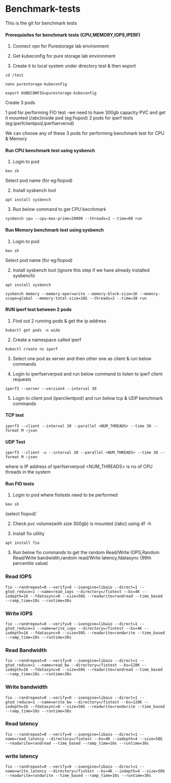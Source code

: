 # Benchmark-tests
This is the git for benchmark tests

#### Prerequisites for benchmark tests (CPU,MEMORY,IOPS,IPERF) ####

1) Connect vpn for Purestorage lab environment

2) Get kubeconfig for pure storage lab environment

3) Create it to local system under directory test & then export

`cd /test`

`nano purestorage-kubeconfig`

`export KUBECONFIG=purestorage-kubeconfig`

Create 3 pods

1 pod for performing FIO test -we need to have 300gb capacity PVC and get it mounted (/abc)inside pod (eg:fiopod) 2 pods for iperf tests (eg:iperfclientpod,iperfserverod)

We can choose any of these 3 pods for performing benchmark test for CPU & Memory

#### Run CPU benchmark test using sysbench ####

1) Login to pod

`kex sh`

Select pod name (for eg:fiopod)

2) Install sysbench tool

`apt install sysbench`

3) Run below command to get CPU becnhmark

`sysbench cpu --cpu-max-prime=20000 --threads=2 --time=60 run`

#### Run Memory benchmark test using sysbench ####

1) Login to pod

`kex sh`

Select pod name (for eg:fiopod)

2) Install sysbench tool (ignore this step if we have already installed sysbench)

`apt install sysbench`

`sysbench memory --memory-oper=write --memory-block-size=1K --memory-scope=global --memory-total-size=10G --threads=2 --time=30 run`

#### RUN iperf test between 2 pods ####

1) Find out 2 running pods & get the ip address

`kubectl get pods -o wide`

2) Create a namespace called iperf

`kubectl create ns iperf`

3) Select one pod as server and then other one as client & run below commands

4) Login to iperfserverpod and run below command to listen to iperf client requests

`iperf3 --server --version4 --interval 30`

5) Login to client pod (iperclientpod) and run below tcp & UDP benchmark commands

#### TCP test ####

`iperf3 --client --interval 30 --parallel <NUM_THREADS> --time 30 --format M –json`
#### UDP Test ####

`iperf3 --client -u --interval 30 --parallel <NUM_THREADS> --time 30 --format M –json`

where is IP address of iperfserverpod <NUM_THREADS> is no of CPU threads in the system

#### Run FIO tests ####
1) Login to pod where fiotests need to be performed

`kex sh`

(select fiopod)`

2) Check pvc volume(with size 300gb) is mounted (/abc) using df -h

3) Install fio utility

`apt install fio`

3) Run below fio commands to get the random Read/Write IOPS,Random Read/Write bandwidth,random read/Write latency,fdatasync (99th percentile value)

### Read IOPS ###
`fio --randrepeat=0 --verify=0 --ioengine=libaio --direct=1 --gtod_reduce=1 --name=read_iops --directory=/fiotest --bs=4K --iodepth=16 --fdatasync=0 --size=50G --readwrite=randread --time_based --ramp_time=10s --runtime=30s`

### Write IOPS ###
`fio --randrepeat=0 --verify=0 --ioengine=libaio --direct=1 --gtod_reduce=1 --name=write_iops --directory=/fiotest --bs=4K --iodepth=16 --fdatasync=0 --size=50G --readwrite=randwrite --time_based --ramp_time=10s --runtime=30s`

### Read Bandwidth ###
`fio --randrepeat=0 --verify=0 --ioengine=libaio --direct=1 --gtod_reduce=1 --name=read_bw --directory=/fiotest --bs=128K --iodepth=16 --fdatasync=0 --size=50G --readwrite=randread --time_based --ramp_time=10s --runtime=30s`

### Write bandwidth ###

`fio --randrepeat=0 --verify=0 --ioengine=libaio --direct=1 --gtod_reduce=1 --name=write_bw --directory=/fiotest --bs=128K --iodepth=16 --fdatasync=0 --size=50G --readwrite=randwrite --time_based --ramp_time=10s --runtime=30s`

### Read latency ###
`fio --randrepeat=0 --verify=0 --ioengine=libaio --direct=1 --name=read_latency --directory=/fiotest --bs=4K --iodepth=4 --size=50G --readwrite=randread --time_based --ramp_time=10s --runtime=30s`

### write latency ###
`fio --randrepeat=0 --verify=0 --ioengine=libaio --direct=1 --name=write_latency --directory=/fiotest --bs=4K --iodepth=4 --size=50G --readwrite=randwrite --time_based --ramp_time=10s --runtime=30s`


